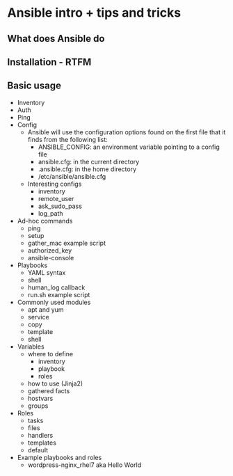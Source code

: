 # Ansible intro + tips and tricks
## What does Ansible do
## Installation - RTFM
## Basic usage
- Inventory
- Auth
- Ping
- Config
	- Ansible will use the configuration options found on the first file that it finds from the following list:
		- ANSIBLE_CONFIG: an environment variable pointing to a config file
		- ansible.cfg: in the current directory
		- .ansible.cfg: in the home directory
		- /etc/ansible/ansible.cfg
	- Interesting configs
		- inventory
		- remote_user
		- ask_sudo_pass
		- log_path
- Ad-hoc commands
	- ping
	- setup
	- gather_mac example script
	- authorized_key
	- ansible-console
- Playbooks
	- YAML syntax
	- shell
	- human_log callback
	- run.sh example script
- Commonly used modules
	- apt and yum
	- service
	- copy
	- template
	- shell
- Variables
	- where to define
		- inventory
		- playbook
		- roles
	- how to use (Jinja2)
	- gathered facts
	- hostvars
	- groups
- Roles
	- tasks
	- files
	- handlers
	- templates
	- default
- Example playbooks and roles
	- wordpress-nginx_rhel7 aka Hello World
